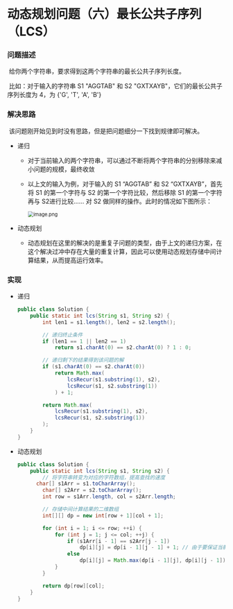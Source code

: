 # 动态规划问题（六）最长公共子序列（LCS）

### 问题描述

​	给你两个字符串，要求得到这两个字符串的最长公共子序列长度。

​	比如：对于输入的字符串 S1 "AGGTAB" 和 S2 "GXTXAYB"，它们的最长公共子序列长度为 4，为 {'G', 'T', 'A', 'B'}

### 解决思路

​	该问题刚开始见到时没有思路，但是把问题细分一下找到规律即可解决。

- 递归

  - 对于当前输入的两个字符串，可以通过不断将两个字符串的分别移除来减小问题的规模，最终收敛

  - 以上文的输入为例，对于输入的 S1 “AGGTAB” 和  S2 “GXTXAYB”，首先将 S1 的第一个字符与 S2 的第一个字符比较，然后移除 S1 的第一个字符再与 S2进行比较…… 对 S2 做同样的操作。此时的情况如下图所示：

    <img src="https://i.loli.net/2021/08/15/CRcP8y3Xhsq4kpO.png" alt="image.png" style="zoom:80%;" />

- 动态规划

  - 动态规划在这里的解决的是重复子问题的类型，由于上文的递归方案，在这个解决过冲中存在大量的重复计算，因此可以使用动态规划存储中间计算结果，从而提高运行效率。

### 实现

- 递归

  ```java
  public class Solution {
      public static int lcs(String s1, String s2) {
          int len1 = s1.length(), len2 = s2.length();
  
          // 递归终止条件
          if (len1 == 1 || len2 == 1)
              return s1.charAt(0) == s2.charAt(0) ? 1 : 0;
  
          // 递归剩下的结果得到该问题的解
          if (s1.charAt(0) == s2.charAt(0))
              return Math.max(
                  lcsRecur(s1.substring(1), s2),
                  lcsRecur(s1, s2.substring(1))
              ) + 1;
  
          return Math.max(
              lcsRecur(s1.substring(1), s2),
              lcsRecur(s1, s2.substring(1))
          );
      }
  }
  ```

- 动态规划

  ```java
  public class Solution {
      public static int lcs(String s1, String s2) {
          // 将字符串转变为对应的字符数组，提高查找的速度
      	char[] s1Arr = s1.toCharArray();
          char[] s2Arr = s2.toCharArray();
          int row = s1Arr.length, col = s2Arr.length;
  
          // 存储中间计算结果的二维数组
          int[][] dp = new int[row + 1][col + 1];
  
          for (int i = 1; i <= row; ++i) {
              for (int j = 1; j <= col; ++j) {
                  if (s1Arr[i - 1] == s2Arr[j - 1])
                      dp[i][j] = dp[i - 1][j - 1] + 1; // 由于要保证当前的字符是在之前比较的字符之后的，因此需要得到的是左上角的元素中间值
                  else
                      dp[i][j] = Math.max(dp[i - 1][j], dp[i][j - 1]);
              }
          }
  
          return dp[row][col];
      }
  }
  ```

  

### 